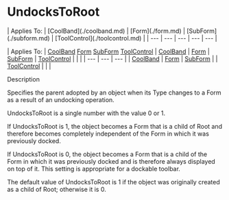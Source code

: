 




<h1 class="heading"><span class="name">UndocksToRoot</span></h1>
| Applies To: | [CoolBand](./coolband.md) | [Form](./form.md) | [SubForm](./subform.md) | [ToolControl](./toolcontrol.md) |
| --- | --- | --- | --- | ---  |

| Applies To: | [CoolBand](./coolband.md) [Form](./form.md) [SubForm](./subform.md) [ToolControl](./toolcontrol.md) | [CoolBand](./coolband.md) | [Form](./form.md) | [SubForm](./subform.md) | [ToolControl](./toolcontrol.md) |  |  |
| --- | --- | ---  |
| [CoolBand](./coolband.md) | [Form](./form.md) | [SubForm](./subform.md) |
| [ToolControl](./toolcontrol.md) |  |  |


Description


Specifies the parent adopted by an object when its Type changes to a Form as a result of an undocking operation.


UndocksToRoot is a single number with the value 0 or 1.


If UndocksToRoot is 1, the object becomes a Form that is a child of Root and therefore becomes completely independent of the Form in which it was previously docked.


If UndocksToRoot is 0, the object becomes a Form that is a child of the Form in which it was previously docked and is therefore always displayed on top of it. This setting is appropriate for a dockable toolbar.


The default value of UndocksToRoot is 1 if the object was originally created as a child of Root; otherwise it is 0.




